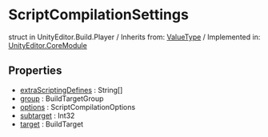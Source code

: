 # ScriptCompilationSettings
struct in UnityEditor.Build.Player
 / Inherits from: <a href="https://docs.unity3d.com/6000.0/Documentation/ScriptReference/ValueType.html">ValueType</a> / Implemented in: <a href="https://docs.unity3d.com/6000.0/Documentation/ScriptReference/UnityEditor.CoreModule.html">UnityEditor.CoreModule</a>
## Properties
- <a href="https://docs.unity3d.com/6000.0/Documentation/ScriptReference/ScriptCompilationSettings-extraScriptingDefines.html">extraScriptingDefines</a> : String[]
- <a href="https://docs.unity3d.com/6000.0/Documentation/ScriptReference/ScriptCompilationSettings-group.html">group</a> : BuildTargetGroup
- <a href="https://docs.unity3d.com/6000.0/Documentation/ScriptReference/ScriptCompilationSettings-options.html">options</a> : ScriptCompilationOptions
- <a href="https://docs.unity3d.com/6000.0/Documentation/ScriptReference/ScriptCompilationSettings-subtarget.html">subtarget</a> : Int32
- <a href="https://docs.unity3d.com/6000.0/Documentation/ScriptReference/ScriptCompilationSettings-target.html">target</a> : BuildTarget
